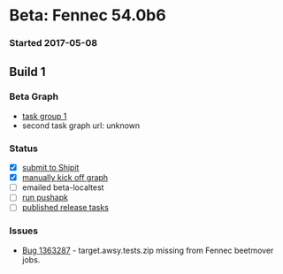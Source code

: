 # Beta: Fennec 54.0b6

### Started 2017-05-08

## Build 1

### Beta Graph
- [task group 1](https://tools.taskcluster.net/push-inspector/#/sMO4ybV9Qb2tmcI1sDHClQ)
- second task graph url: unknown

### Status
- [x] [submit to Shipit](https://wiki.mozilla.org/Release:Release_Automation_on_Mercurial:Starting_a_Release#Submit_to_Ship_It)
- [x] [manually kick off graph](https://github.com/mozilla/releasewarrior/blob/master/how-tos/fennec-temp-relpro.md#start-off-the-fennec-graph)
- [ ] emailed beta-localtest
- [ ] [run pushapk](https://github.com/mozilla/releasewarrior/blob/master/how-tos/fennec-temp-relpro.md#run-pushapk-manually)
- [ ] [published release tasks](https://wiki.mozilla.org/Release:Release_Automation_on_Mercurial:Updates_through_Shipping#Post-release_tasks)

### Issues
- [Bug 1363287](https://bugzil.la/1363287) - target.awsy.tests.zip missing from Fennec beetmover jobs.


